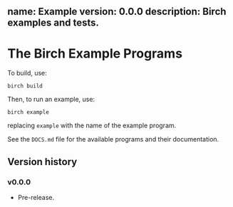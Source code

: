 name: Example
version: 0.0.0
description: Birch examples and tests.
---

# The Birch Example Programs

To build, use:

    birch build

Then, to run an example, use:

    birch example

replacing `example` with the name of the example program.

See the `DOCS.md` file for the available programs and their documentation.


## Version history

### v0.0.0

* Pre-release.
